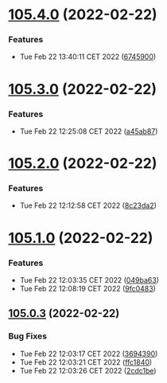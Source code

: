 # [105.4.0](https://github.com/alltidsemester/restrict-branch/compare/v105.3.0...v105.4.0) (2022-02-22)


### Features

* Tue Feb 22 13:40:11 CET 2022 ([6745900](https://github.com/alltidsemester/restrict-branch/commit/6745900c89541e78fffac222be39085a7fd6eb7e))



# [105.3.0](https://github.com/alltidsemester/restrict-branch/compare/v105.2.0...v105.3.0) (2022-02-22)


### Features

* Tue Feb 22 12:25:08 CET 2022 ([a45ab87](https://github.com/alltidsemester/restrict-branch/commit/a45ab877a50623086c8254a041d3586f37670cab))



# [105.2.0](https://github.com/alltidsemester/restrict-branch/compare/v105.1.0...v105.2.0) (2022-02-22)


### Features

* Tue Feb 22 12:12:58 CET 2022 ([8c23da2](https://github.com/alltidsemester/restrict-branch/commit/8c23da29bf5e4c193bd3cc22a711d5f9256f9641))



# [105.1.0](https://github.com/alltidsemester/restrict-branch/compare/v105.0.3...v105.1.0) (2022-02-22)


### Features

* Tue Feb 22 12:03:35 CET 2022 ([049ba63](https://github.com/alltidsemester/restrict-branch/commit/049ba63748d1cea367e2f38b935d5a3cd2aaa510))
* Tue Feb 22 12:08:19 CET 2022 ([9fc0483](https://github.com/alltidsemester/restrict-branch/commit/9fc0483202ea3f2936fe5f7b678ec19949739e27))



## [105.0.3](https://github.com/alltidsemester/restrict-branch/compare/v105.0.2...v105.0.3) (2022-02-22)


### Bug Fixes

* Tue Feb 22 12:03:17 CET 2022 ([3694390](https://github.com/alltidsemester/restrict-branch/commit/3694390cb44f02cc4cf088dfe9db515cfd2373c4))
* Tue Feb 22 12:03:21 CET 2022 ([ffc1840](https://github.com/alltidsemester/restrict-branch/commit/ffc1840b17d7bca214aa3fb94c2d6269b2aac09f))
* Tue Feb 22 12:03:26 CET 2022 ([2cdc1be](https://github.com/alltidsemester/restrict-branch/commit/2cdc1be95b23f92d253b929785605e999c128127))



